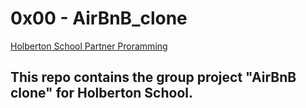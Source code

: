 # 0x00 - AirBnB_clone

[Holberton School Partner Proramming](https://github.com/Jilroge7/AirBnB_clone.git)

## This repo contains the group project "AirBnB clone" for Holberton School.
